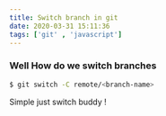 ```yaml
---
title: Switch branch in git
date: 2020-03-31 15:11:36
tags: ['git' , 'javascript']
---
```


### Well How do we switch branches


```bash
$ git switch -C remote/<branch-name>
```

Simple just switch buddy ! 


